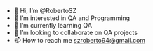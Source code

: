 - 👋 Hi, I’m @RobertoSZ
- 👀 I’m interested in QA and Programming 
- 🌱 I’m currently learning QA
- 💞️ I’m looking to collaborate on QA projects
- 📫 How to reach me szroberto94@gmail.com

<!---
RobertoSZ/RobertoSZ is a ✨ special ✨ repository because its `README.md` (this file) appears on your GitHub profile.
You can click the Preview link to take a look at your changes.
--->
